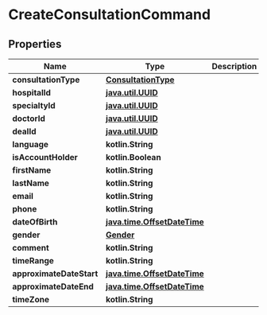 
# CreateConsultationCommand

## Properties
Name | Type | Description | Notes
------------ | ------------- | ------------- | -------------
**consultationType** | [**ConsultationType**](ConsultationType.md) |  |  [optional]
**hospitalId** | [**java.util.UUID**](java.util.UUID.md) |  |  [optional]
**specialtyId** | [**java.util.UUID**](java.util.UUID.md) |  |  [optional]
**doctorId** | [**java.util.UUID**](java.util.UUID.md) |  |  [optional]
**dealId** | [**java.util.UUID**](java.util.UUID.md) |  |  [optional]
**language** | **kotlin.String** |  |  [optional]
**isAccountHolder** | **kotlin.Boolean** |  |  [optional]
**firstName** | **kotlin.String** |  |  [optional]
**lastName** | **kotlin.String** |  |  [optional]
**email** | **kotlin.String** |  |  [optional]
**phone** | **kotlin.String** |  |  [optional]
**dateOfBirth** | [**java.time.OffsetDateTime**](java.time.OffsetDateTime.md) |  |  [optional]
**gender** | [**Gender**](Gender.md) |  |  [optional]
**comment** | **kotlin.String** |  |  [optional]
**timeRange** | **kotlin.String** |  |  [optional]
**approximateDateStart** | [**java.time.OffsetDateTime**](java.time.OffsetDateTime.md) |  |  [optional]
**approximateDateEnd** | [**java.time.OffsetDateTime**](java.time.OffsetDateTime.md) |  |  [optional]
**timeZone** | **kotlin.String** |  |  [optional]




